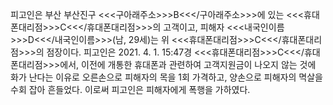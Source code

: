 피고인은 부산 부산진구 <<<구아래주소>>>B<<</구아래주소>>>에 있는 <<<휴대폰대리점>>>C<<</휴대폰대리점>>>의 고객이고, 피해자 <<<내국인이름>>>D<<</내국인이름>>>(남, 29세)는 위 <<<휴대폰대리점>>>C<<</휴대폰대리점>>>의 점장이다.
피고인은 2021. 4. 1. 15:47경 <<<휴대폰대리점>>>C<<</휴대폰대리점>>>에서, 이전에 개통한 휴대폰과 관련하여 고객지원금이 나오지 않는 것에 화가 난다는 이유로 오른손으로 피해자의 목을 1회 가격하고, 양손으로 피해자의 멱살을 수회 잡아 흔들었다.
이로써 피고인은 피해자에게 폭행을 가하였다.